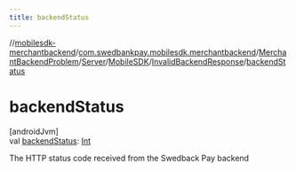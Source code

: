 ```yaml
---
title: backendStatus
---
```

//[mobilesdk-merchantbackend](../../../../../../index.html)/[com.swedbankpay.mobilesdk.merchantbackend](../../../../index.html)/[MerchantBackendProblem](../../../index.html)/[Server](../../index.html)/[MobileSDK](../index.html)/[InvalidBackendResponse](index.html)/[backendStatus](backend-status.html)



# backendStatus



[androidJvm]\
val [backendStatus](backend-status.html): [Int](https://kotlinlang.org/api/latest/jvm/stdlib/kotlin/-int/index.html)



The HTTP status code received from the Swedback Pay backend




